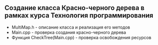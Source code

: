 ## Создание класса Красно-черного дерева в рамках курса Технология программирования

- MultiMap.h - описание класса и реализация его методов
- Main.cpp - проверка создания красно-черного дерева
- Функция CheckTree(Main.cpp) - проверка освобождения ресурсов

